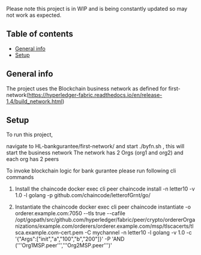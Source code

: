 
Please note this project is in WIP and is being constantly updated so may not work as expected. 

## Table of contents
* [General info](#general-info)
* [Setup](#setup)

## General info

The project uses the Blockchain business network as defined for 
first-network(https://hyperledger-fabric.readthedocs.io/en/release-1.4/build_network.html)


## Setup
To run this project, 

navigate to HL-bankgurantee/first-network/ and start ./byfn.sh , this will start the business network
The network has 2 Orgs (org1 and org2) and each org has 2 peers

To invoke blockchain logic for bank gurantee please run following cli commands

1) Install the chaincode
docker exec cli peer chaincode install -n letter10 -v 1.0 -l golang -p github.com/chaincode/letterofGrnt/go/

2) Instantiate the chaincode
docker exec cli peer chaincode instantiate -o orderer.example.com:7050 --tls true --cafile /opt/gopath/src/github.com/hyperledger/fabric/peer/crypto/ordererOrganizations/example.com/orderers/orderer.example.com/msp/tlscacerts/tlsca.example.com-cert.pem -C mychannel -n letter10 -l golang -v 1.0 -c '{"Args":["init","a","100","b","200"]}' -P 'AND ('\''Org1MSP.peer'\'','\''Org2MSP.peer'\'')'





